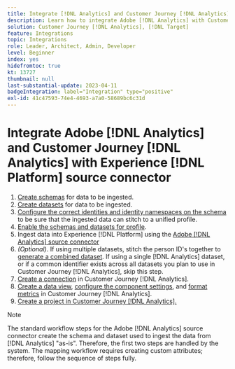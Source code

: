 ```yaml
---
title: Integrate [!DNL Analytics] and Customer Journey [!DNL Analytics] with Experience [!DNL Platform] source connector tutorial
description: Learn how to integrate Adobe [!DNL Analytics] with Customer Journey [!DNL Analytics] using the Experience [!DNL Platform] source connector.
solution: Customer Journey [!DNL Analytics], [!DNL Target]
feature: Integrations
topic: Integrations
role: Leader, Architect, Admin, Developer
level: Beginner
index: yes
hidefromtoc: true
kt: 13727
thumbnail: null
last-substantial-update: 2023-04-11
badgeIntegration: label="Integration" type="positive"
exl-id: 41c47593-74e4-4693-a7a0-58689bc6c31d
---
```

# Integrate Adobe [!DNL Analytics] and Customer Journey [!DNL Analytics] with Experience [!DNL Platform] source connector    

<ol>
    <li><a href="https://experienceleague.adobe.com/?lang=en#dashboard/learning" _target="_blank" rel="noopener noreferrer">Create schemas</a> for data to be ingested.</li>
    <li><a href="https://experienceleague.adobe.com/docs/platform-learn/tutorials/data-ingestion/create-datasets-and-ingest-data.html" _target="_blank" rel="noopener noreferrer">Create datasets</a> for data to be ingested.</a></li>
    <li><a href="https://experienceleague.adobe.com/docs/platform-learn/tutorials/identities/label-ingest-and-verify-identity-data.html?lang=en" _target="_blank" rel="noopener noreferrer">Configure the correct identities and identity namespaces on the schema</a> to be sure that the ingested data can stitch to a unified profile.</li> 
    <li><a href="https://experienceleague.adobe.com/docs/platform-learn/tutorials/profiles/bring-data-into-the-real-time-customer-profile.html" _target="_blank" rel="noopener noreferrer">Enable the schemas and datasets for profile</a>.</li>
    <li>Ingest data into Experience [!DNL Platform] using the <a href="https://experienceleague.adobe.com/docs/platform-learn/tutorials/sources/ingest-data-from-adobe-analytics.html" _target="_blank" rel="noopener noreferrer">Adobe [!DNL Analytics] source connector</a></li>
    <li><i>(Optional)</i>. If using multiple datasets, stitch the person ID's together to <a href="https://experienceleague.adobe.com/docs/analytics-platform/using/cja-connections/combined-dataset.html" _target="_blank" rel="noopener noreferrer">generate a combined dataset</a>. If using a single [!DNL Analytics] dataset, or if a common identifier exists across all datasets you plan to use in Customer Journey [!DNL Analytics], skip this step.</li>
    <li><a href="https://experienceleague.adobe.com/docs/customer-journey-analytics-learn/tutorials/connections/connecting-customer-journey-analytics-to-data-sources-in-platform.html" _target="_blank" rel="noopener noreferrer">Create a connection</a> in Customer Journey [!DNL Analytics].</li>
    <li><a href="https://experienceleague.adobe.com/docs/customer-journey-analytics-learn/tutorials/data-views/basic-configuration-for-data-views.html" _target="_blank" rel="noopener noreferrer">Create a data view</a>, <a href="https://experienceleague.adobe.com/docs/customer-journey-analytics-learn/tutorials/data-views/configuring-component-settings-in-data-views.html" _target="_blank" rel="noopener noreferrer">configure the component settings</a>, and <a href="https://experienceleague.adobe.com/docs/customer-journey-analytics-learn/tutorials/data-views/formatting-metrics-in-data-views.html" _target="_blank" rel="noopener noreferrer">format metrics</a> in Customer Journey [!DNL Analytics].
    <li><a href="https://experienceleague.adobe.com/docs/customer-journey-analytics-learn/tutorials/analysis-workspace/workspace-projects/build-a-new-project.html" _target="_blank" rel="noopener noreferrer">Create a project in Customer Journey [!DNL Analytics].</a></li>
</ol>                   

>[!NOTE]
>
>The standard workflow steps for the Adobe [!DNL Analytics] source connector create the schema and dataset used to ingest the data from [!DNL Analytics] "as-is". Therefore, the first two steps are handled by the system. The mapping workflow requires creating custom attributes; therefore, follow the sequence of steps fully.
